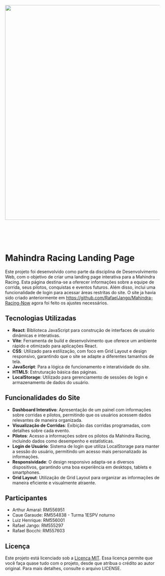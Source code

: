 <div align="center">
<img src="https://github.com/RafaelJango/Mahindra-Racing-Now/assets/122299872/0df31e5d-a617-4af4-9856-549ff7850cf8" width="700px"/>
</div> <br><br><br><br>

# Mahindra Racing Landing Page

Este projeto foi desenvolvido como parte da disciplina de Desenvolvimento Web, com o objetivo de criar uma landing page interativa para a Mahindra Racing. Esta página destina-se a oferecer informações sobre a equipe de corrida, seus pilotos, conquistas e eventos futuros. Além disso, inclui uma funcionalidade de login para acessar áreas restritas do site.
O site ja havia sido criado anteriormente em https://github.com/RafaelJango/Mahindra-Racing-Now agora foi feito os ajustes necessários.



## Tecnologias Utilizadas

- **React**: Biblioteca JavaScript para construção de interfaces de usuário dinâmicas e interativas.
- **Vite**: Ferramenta de build e desenvolvimento que oferece um ambiente rápido e otimizado para aplicações React.
- **CSS**: Utilizado para estilização, com foco em Grid Layout e design responsivo, garantindo que o site se adapte a diferentes tamanhos de tela.
- **JavaScript**: Para a lógica de funcionamento e interatividade do site.
- **HTML5**: Estruturação básica das páginas.
- **LocalStorage**: Utilizado para gerenciamento de sessões de login e armazenamento de dados do usuário.

## Funcionalidades do Site

- **Dashboard Interativo**: Apresentação de um painel com informações sobre corridas e pilotos, permitindo que os usuários acessem dados relevantes de maneira organizada.
- **Visualização de Corridas**: Exibição das corridas programadas, com detalhes sobre cada evento.
- **Pilotos**: Acesso a informações sobre os pilotos da Mahindra Racing, incluindo dados como desempenho e estatísticas.
- **Login de Usuário**: Sistema de login que utiliza LocalStorage para manter a sessão do usuário, permitindo um acesso mais personalizado às informações.
- **Responsividade**: O design responsivo adapta-se a diversos dispositivos, garantindo uma boa experiência em desktops, tablets e smartphones.
- **Grid Layout**: Utilização de Grid Layout para organizar as informações de maneira eficiente e visualmente atraente.

## Participantes

- Arthur Amaral: RM556951
- Caue Garaude: RM554838 - Turma 1ESPV noturno
- Luiz Henrique: RM556001
- Rafael Jango: RM555297
- Rafael Bocchi: RM557603

## Licença

Este projeto está licenciado sob a [Licença MIT](LICENSE). Essa licença permite que você faça quase tudo com o projeto, desde que atribua o crédito ao autor original. Para mais detalhes, consulte o arquivo LICENSE.
